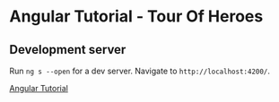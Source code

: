 # Angular Tutorial - Tour Of Heroes

## Development server

Run `ng s --open` for a dev server. Navigate to `http://localhost:4200/`. 

[Angular Tutorial](https://angular.io/tutorial)
